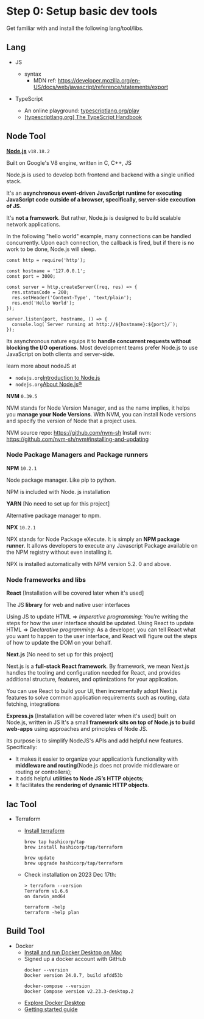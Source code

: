 # Step 0: Setup basic dev tools

Get familiar with and install the following lang/tool/libs.

## Lang

- JS 
  - syntax
    - MDN ref: https://developer.mozilla.org/en-US/docs/web/javascript/reference/statements/export 

- TypeScript
  - An online playground: [typescriptlang.org/play](https://www.typescriptlang.org/play)
  - [[typescriptlang.org] The TypeScript Handbook](https://www.typescriptlang.org/docs/handbook/intro.html)

## Node Tool

__[Node.js](https://nodejs.org/en/about)__ `v18.18.2`

Built on Google's V8 engine, written in C, C++, JS

Node.js is used to develop both frontend and backend with a single unified stack.

It's an __asynchronous event-driven JavaScript runtime for executing JavaScript code outside of a browser, specifically, server-side execution of JS__. 

It's __not a framework__. But rather, Node.js is designed to build scalable network applications. 

In the following "hello world" example, many connections can be handled concurrently. Upon each connection, the callback is fired, but if there is no work to be done, Node.js will sleep.
```
const http = require('http');
 
const hostname = '127.0.0.1';
const port = 3000;
 
const server = http.createServer((req, res) => {
  res.statusCode = 200;
  res.setHeader('Content-Type', 'text/plain');
  res.end('Hello World');
});
 
server.listen(port, hostname, () => {
  console.log(`Server running at http://${hostname}:${port}/`);
});
```

Its asynchronous nature equips it to __handle concurrent requests without blocking the I/O operations__. Most development teams prefer Node.js to use JavaScript on both clients and server-side.

learn more about nodeJS at 
- `nodejs.org`[Introduction to Node.js](https://nodejs.org/en/learn/getting-started/introduction-to-nodejs)
- `nodejs.org`[About Node.js®](https://nodejs.org/en/about)

__NVM__ `0.39.5`

NVM stands for Node Version Manager, and as the name implies, it helps you __manage your Node Versions__. With NVM, you can install Node versions and specify the version of Node that a project uses.

NVM source repo: https://github.com/nvm-sh 
Install nvm: https://github.com/nvm-sh/nvm#installing-and-updating 

### Node Package Managers and Package runners

__NPM__ `10.2.1`

Node package manager. Like pip to python. 

NPM is included with Node. js installation

__YARN__ [No need to set up for this project]

Alternative package manager to npm. 

__NPX__ `10.2.1`

NPX stands for Node Package eXecute. It is simply an __NPM package runner__. It allows developers to execute any Javascript Package available on the NPM registry without even installing it. 

NPX is installed automatically with NPM version 5.2. 0 and above.

### Node frameworks and libs

__React__ [Installation will be covered later when it's used]

The JS __library__ for web and native user interfaces

Using JS to update HTML =>  _Imperative programming_: You’re writing the steps for how the user interface should be updated.
Using React to update HTML => _Declarative programming_: As a developer, you can tell React what you want to happen to the user interface, and React will figure out the steps of how to update the DOM on your behalf.


__Next.js__ [No need to set up for this project]

Next.js is a __full-stack React framework__. By framework, we mean Next.js handles the tooling and configuration needed for React, and provides additional structure, features, and optimizations for your application.

You can use React to build your UI, then incrementally adopt Next.js features to solve common application requirements such as routing, data fetching, integrations


__Express.js__ [Installation will be covered later when it's used]
built on Node.js, written in JS
It's a small __framework sits on top of Node.js to build web-apps__ using approaches and principles of Node JS. 

Its purpose is to simplify NodeJS's APIs and add helpful new features. Specifically:
  -  It makes it easier to organize your application’s functionality with __middleware and routing__(Node.js does not provide middleware or routing or controllers); 
  -  It adds helpful __utilities to Node JS’s HTTP objects__; 
  -  It facilitates the __rendering of dynamic HTTP objects__.

## Iac Tool

- Terraform
  - [Install terraform](https://developer.hashicorp.com/terraform/tutorials/docker-get-started/install-cli)
    ```
    brew tap hashicorp/tap
    brew install hashicorp/tap/terraform

    brew update
    brew upgrade hashicorp/tap/terraform
    ```
  - Check installation on 2023 Dec 17th:
    ```
    > terraform --version
    Terraform v1.6.6
    on darwin_amd64
    ```

    ```
    terraform -help
    terraform -help plan
    ```


## Build Tool

- Docker
  - [Install and run Docker Desktop on Mac](https://docs.docker.com/desktop/install/mac-install/#install-and-run-docker-desktop-on-mac)
  - Signed up a docker account with GitHub
    ```
    docker --version
    Docker version 24.0.7, build afdd53b
    ```
    ```
    docker-compose --version
    Docker Compose version v2.23.3-desktop.2
    ```
  - [Explore Docker Desktop](https://docs.docker.com/desktop/use-desktop/)
  - [Getting started guide](https://docs.docker.com/get-started/)



